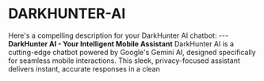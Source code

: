 # DARKHUNTER-AI
Here's a compelling description for your DarkHunter AI chatbot:  ---  **DarkHunter AI - Your Intelligent Mobile Assistant**  DarkHunter AI is a cutting-edge chatbot powered by Google's Gemini AI, designed specifically for seamless mobile interactions. This sleek, privacy-focused assistant delivers instant, accurate responses in a clean
